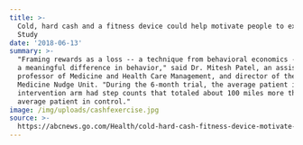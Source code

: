 ```yaml
---
title: >-
  Cold, hard cash and a fitness device could help motivate people to exercise:
  Study
date: '2018-06-13'
summary: >-
  "Framing rewards as a loss -- a technique from behavioral economics -- led to
  a meaningful difference in behavior," said Dr. Mitesh Patel, an assistant
  professor of Medicine and Health Care Management, and director of the Penn
  Medicine Nudge Unit. "During the 6-month trial, the average patient in the
  intervention arm had step counts that totaled about 100 miles more than the
  average patient in control."
image: /img/uploads/cashfexercise.jpg
source: >-
  https://abcnews.go.com/Health/cold-hard-cash-fitness-device-motivate-people-exercise/story?id=55836225
---
```


